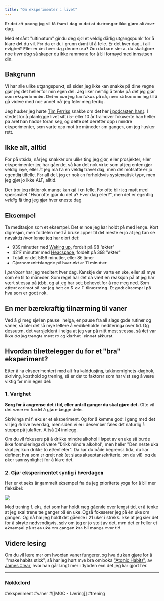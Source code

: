 ```yaml
---
title: "Om eksperimenter i livet"
---
```

Er det _ett_ poeng jeg vil få fram i dag er det at du trenger ikke gjøre alt _hver_ dag.

Med et sånt "ultimatum" gir du deg sjøl et veldig dårlig utgangspunkt for å klare det du vil. For da er du i grunn dømt til å feile. Er det hver dag.. i all evighet? Eller er det hver dag denne uka? Om du bare sier at du skal gjøre noe _hver dag_ så skaper du ikke rammene for å bli fornøyd med innsatsen din.

## Bakgrunn

Vi har alle ulike utgangspunkt, så siden jeg ikke kan snakke på dine vegne gjør jeg det heller for min egen del. Jeg liker nemlig å tenke på det jeg gjør som eksperimenter. Det er noe jeg har fokus på nå, men så kommer jeg til å gå videre med noe annet når jeg føler meg ferdig.

Jeg husker jeg hørte [Tim Ferriss](https://tim.blog/) snakke om det her [i podcasten hans](https://open.spotify.com/show/5qSUyCrk9KR69lEiXbjwXM?si=7952130616b447e2). I stedet for å planlegge livet sitt i 5- eller 10 år framover fokuserte han heller på året han hadde foran seg, og delte det deretter opp i mindre eksperimenter, som varte opp mot tre måneder om gangen, om jeg husker rett.

## Ikke alt, alltid

For på utsida, når jeg snakker om ulike ting jeg gjør, eller prosjekter, eller eksperimenter jeg har gående, så kan det nok virke som at jeg enten gjør veldig mye, eller at jeg må ha en veldig travel dag, men det motsatte er jo egentlig tilfelle. For all del, jeg er nok en forholdsvis systematisk type, men jeg gjør jo ikke ALT, alltid.

Der tror jeg riktignok mange kan gå i en felle. For ofte blir jeg møtt med spørsmålet "Hvor ofte gjør du det a? Hver dag eller?", men det er egentlig _veldig_ få ting jeg gjør hver eneste dag.

## Eksempel

Ta meditasjon som et eksempel. Det er noe jeg har holdt på med lenge. Kort digresjon, men fordelen med å bruke apper til det meste er jo at jeg kan se nøyaktig _hvor_ lenge jeg har gjort det:

-   939 minutter med [Waking up](https://www.wakingup.com/), fordelt på 98 "økter"
-   4217 minutter med [Headspace](https://www.headspace.com/), fordelt på 398 "økter"
-   Totalt er det 5156 minutter, eller 86 timer
-   Gjennomsnittslengde på hver økt er 11 minutter

I _perioder_ har jeg meditert hver dag. Kanskje det varte en uke, eller så mye som én til to måneder. Som regel har det da vært en reaksjon på at jeg har vært stressa på jobb, og at jeg har sett behovet for å roe meg ned. Som _oftest_ derimot så har jeg hatt en 5-av-7-tilnærming. Et godt eksempel på hva som er godt nok.

## En mer bærekraftig tilnærming til vaner

Ved å gi meg sjøl en pause i helga, en pause fra all slags gode rutiner og vaner, så blei det så mye lettere å vedlikeholde mediteringa over tid. Og dessuten, det var sjeldent i helga at jeg var på mitt mest stressa, så det var ikke _da_ jeg trengte mest ro og klarhet i sinnet akkurat.

## Hvordan tilrettelegger du for et "bra" eksperiment?

Etter å ha eksperimentert med alt fra kalddusjing, takknemlighets-dagbok, skriving, kosthold og trening, så er det to faktorer som har vist seg å være viktig for min egen del:

### 1. Varighet

**Sørg for å avgrense det i tid, eller antall ganger du skal gjøre det.** Ofte vil det være en fordel å gjøre begge deler.

Skrivinga mi f. eks er et eksperiment. Og for å komme godt i gang med det vil jeg skrive hver dag, men siden vi er i desember føles det naturlig å stoppe på julaften. Altså 24 innlegg.

Om du vil fokusere på å drikke mindre alkohol i løpet av en uke så burde ikke formuleringa di være "Drikk mindre alkohol", men heller "Den neste uka skal jeg kun drikke to øl/enheter". Da har du både begrensa tida, du har definert hva som er greit nok (et slags akseptansekriterie, om du vil), og du øker sannsynlighet for å klare det.

### 2. Gjør eksperimentet synlig i hverdagen

Her er et seks år gammelt eksempel fra da jeg prioriterte yoga for å bli mer fleksibel:

![](https://www.simenskriver.no/content/images/2022/12/Eksperiment---yoga.jpg)

Med trening f. eks, det som har holdt meg gående over lengst tid, er å tenke at jeg skal trene tre ganger på én uke. Også fokuserer jeg på én uke om gangen. Og nå har jeg holdt det gående i 21 uker i strekk. Ikke at jeg sier det for å skryte nødvendigvis, selv om jeg er jo stolt av det, men det er heller et eksempel på at en uke om gangen kan bli mange over tid.

## Videre lesing

Om du vil lære mer om hvordan vaner fungerer, og hva du kan gjøre for å  "make habits stick", så har jeg hørt mye bra om boka ["Atomic Habits"](https://www.amazon.com/Atomic-Habits-Proven-Build-Break/dp/0735211299), av [James Clear](https://jamesclear.com/), hvor han går langt mer i dybden enn det jeg har gjort her.

---
### Nøkkelord
#eksperiment #vaner #[[MOC - Læring]] #trening 